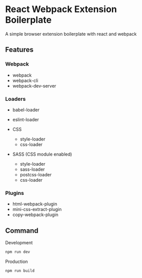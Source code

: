 # React Webpack Extension Boilerplate

A simple browser extension boilerplate with react and webpack

## Features

### Webpack

- webpack
- webpack-cli
- webpack-dev-server

### Loaders

- babel-loader
- eslint-loader

- CSS
  - style-loader
  - css-loader

- SASS (CSS module enabled)
  - style-loader
  - sass-loader
  - postcss-loader
  - css-loader

### Plugins

- html-webpack-plugin
- mini-css-extract-plugin
- copy-webpack-plugin

## Command

Development

```bash
npm run dev
```

Production

```bash
npm run build
```
